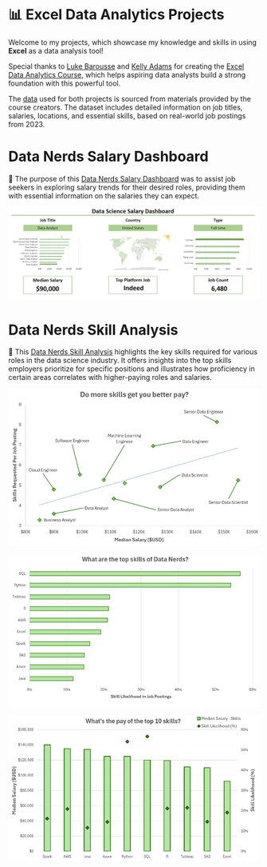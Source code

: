 # 📊 Excel Data Analytics Projects

Welcome to my projects, which showcase my knowledge and skills in using **Excel** as a data analysis tool!

Special thanks to [Luke Barousse](https://github.com/lukebarousse) and [Kelly Adams](https://github.com/kellyjadams) for creating the [Excel Data Analytics Course](https://youtu.be/pCJ15nGFgVg?si=eaVSlBZP-crDsYqO), which helps aspiring data analysts build a strong foundation with this powerful tool.

The [data](/0_Resources/data_jobs_salary_all.xlsx) used for both projects is sourced from materials provided by the course creators. The dataset includes detailed information on job titles, salaries, locations, and essential skills, based on real-world job postings from 2023.

# Data Nerds Salary Dashboard

🎯 The purpose of this [Data Nerds Salary Dashboard](/1_Salary_Dashboard) was to assist job seekers in exploring salary trends for their desired roles, providing them with essential information on the salaries they can expect.

![Data Nerds Salary Dashboard](/0_Resources/Images/1_Salary_Dasboard/1_Data_Nerds_Salary_Dashboard.gif)

# Data Nerds Skill Analysis

🎯 This [Data Nerds Skill Analysis](/2_Skill_Salary_Analysis) highlights the key skills required for various roles in the data science industry. It offers insights into the top skills employers prioritize for specific positions and illustrates how proficiency in certain areas correlates with higher-paying roles and salaries.

![Salary Skill](0_Resources/Images/2_Skill_Salary_Analysis/5_Salary_Skill.PNG)

![Top Skills](0_Resources/Images/2_Skill_Salary_Analysis/9_Top_Skills.PNG)

![Salary Skill Likelihood](0_Resources/Images/2_Skill_Salary_Analysis/10_Salary_Skill_Likelihood.PNG)
